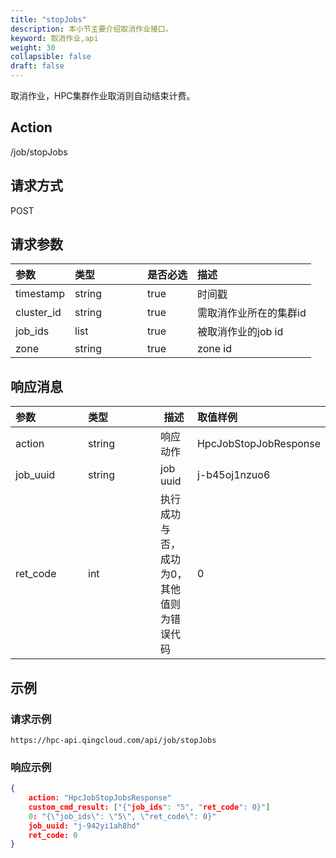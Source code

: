 ```yaml
---
title: "stopJobs"
description: 本小节主要介绍取消作业接口。 
keyword: 取消作业,api
weight: 30
collapsible: false
draft: false
---
```


取消作业，HPC集群作业取消则自动结束计费。

## Action

/job/stopJobs

## 请求方式

POST

## 请求参数

| 参数       | <span style="display:inline-block;width:100px">类型</span> | 是否必选 | 描述                   |
| :--------- | :--------------------------------------------------------- | :------- | :--------------------- |
| timestamp  | string                                                     | true     | 时间戳                 |
| cluster_id | string                                                     | true     | 需取消作业所在的集群id |
| job_ids    | list                                                       | true     | 被取消作业的job id     |
| zone       | string                                                     | true     | zone id                |

## 响应消息

| <span style="display:inline-block;width:100px">参数</span> | <span style="display:inline-block;width:100px">类型</span> | 描述                                      | 取值样例              |
| :--------------------------------------------------------- | :--------------------------------------------------------- | ----------------------------------------- | :-------------------- |
| action                                                     | string                                                     | 响应动作                                  | HpcJobStopJobResponse |
| job_uuid                                                   | string                                                     | job uuid                                  | j-b45oj1nzuo6         |
| ret_code                                                   | int                                                        | 执行成功与否，成功为0，其他值则为错误代码 | 0                     |

## 示例

### 请求示例

```url
https://hpc-api.qingcloud.com/api/job/stopJobs
```

### 响应示例

```json
{
	action: "HpcJobStopJobsResponse"
	custom_cmd_result: ["{"job_ids": "5", "ret_code": 0}"]
	0: "{\"job_ids\": \"5\", \"ret_code\": 0}"
	job_uuid: "j-942yi1ah8hd"
	ret_code: 0
}
```
